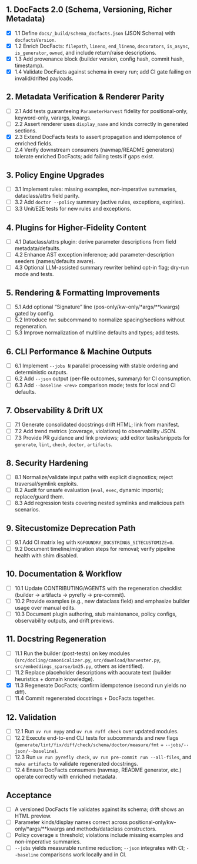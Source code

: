## 1. DocFacts 2.0 (Schema, Versioning, Richer Metadata)
- [x] 1.1 Define `docs/_build/schema_docfacts.json` (JSON Schema) with `docfactsVersion`.
- [x] 1.2 Enrich DocFacts: `filepath`, `lineno`, `end_lineno`, `decorators`, `is_async`, `is_generator`, `owned`, and include return/raise descriptions.
- [x] 1.3 Add provenance block (builder version, config hash, commit hash, timestamp).
- [x] 1.4 Validate DocFacts against schema in every run; add CI gate failing on invalid/drifted payloads.

## 2. Metadata Verification & Renderer Parity
- [ ] 2.1 Add tests guaranteeing `ParameterHarvest` fidelity for positional-only, keyword-only, varargs, kwargs.
- [ ] 2.2 Assert renderer uses `display_name` and kinds correctly in generated sections.
- [x] 2.3 Extend DocFacts tests to assert propagation and idempotence of enriched fields.
- [ ] 2.4 Verify downstream consumers (navmap/README generators) tolerate enriched DocFacts; add failing tests if gaps exist.

## 3. Policy Engine Upgrades
- [ ] 3.1 Implement rules: missing examples, non‑imperative summaries, dataclass/attrs field parity.
- [ ] 3.2 Add `doctor --policy` summary (active rules, exceptions, expiries).
- [ ] 3.3 Unit/E2E tests for new rules and exceptions.

## 4. Plugins for Higher-Fidelity Content
- [ ] 4.1 Dataclass/attrs plugin: derive parameter descriptions from field metadata/defaults.
- [ ] 4.2 Enhance AST exception inference; add parameter-description seeders (names/defaults aware).
- [ ] 4.3 Optional LLM-assisted summary rewriter behind opt-in flag; dry-run mode and tests.

## 5. Rendering & Formatting Improvements
- [ ] 5.1 Add optional “Signature” line (pos-only/kw-only/*args/**kwargs) gated by config.
- [ ] 5.2 Introduce `fmt` subcommand to normalize spacing/sections without regeneration.
- [ ] 5.3 Improve normalization of multiline defaults and types; add tests.

## 6. CLI Performance & Machine Outputs
- [ ] 6.1 Implement `--jobs N` parallel processing with stable ordering and deterministic outputs.
- [ ] 6.2 Add `--json` output (per-file outcomes, summary) for CI consumption.
- [ ] 6.3 Add `--baseline <rev>` comparison mode; tests for local and CI defaults.

## 7. Observability & Drift UX
- [ ] 7.1 Generate consolidated docstrings drift HTML; link from manifest.
- [ ] 7.2 Add trend metrics (coverage, violations) to observability JSON.
- [ ] 7.3 Provide PR guidance and link previews; add editor tasks/snippets for `generate`, `lint`, `check`, `doctor`, `artifacts`.

## 8. Security Hardening
- [ ] 8.1 Normalize/validate input paths with explicit diagnostics; reject traversal/symlink exploits.
- [ ] 8.2 Audit for unsafe evaluation (`eval`, `exec`, dynamic imports); replace/guard them.
- [ ] 8.3 Add regression tests covering nested symlinks and malicious path scenarios.

## 9. Sitecustomize Deprecation Path
- [ ] 9.1 Add CI matrix leg with `KGFOUNDRY_DOCSTRINGS_SITECUSTOMIZE=0`.
- [ ] 9.2 Document timeline/migration steps for removal; verify pipeline health with shim disabled.

## 10. Documentation & Workflow
- [ ] 10.1 Update CONTRIBUTING/AGENTS with the regeneration checklist (builder → artifacts → pyrefly → pre-commit).
- [ ] 10.2 Provide examples (e.g., new dataclass field) and emphasize builder usage over manual edits.
- [ ] 10.3 Document plugin authoring, stub maintenance, policy configs, observability outputs, and drift previews.

## 11. Docstring Regeneration
- [ ] 11.1 Run the builder (post-tests) on key modules (`src/docling/canonicalizer.py`, `src/download/harvester.py`, `src/embeddings_sparse/bm25.py`, others as identified).
- [ ] 11.2 Replace placeholder descriptions with accurate text (builder heuristics + domain knowledge).
- [x] 11.3 Regenerate DocFacts; confirm idempotence (second run yields no diff).
- [ ] 11.4 Commit regenerated docstrings + DocFacts together.

## 12. Validation
- [ ] 12.1 Run `uv run mypy` and `uv run ruff check` over updated modules.
- [ ] 12.2 Execute end-to-end CLI tests for subcommands and new flags (`generate/lint/fix/diff/check/schema/doctor/measure/fmt` + `--jobs/--json/--baseline`).
- [ ] 12.3 Run `uv run pyrefly check`, `uv run pre-commit run --all-files`, and `make artifacts` to validate regenerated docstrings.
- [ ] 12.4 Ensure DocFacts consumers (navmap, README generator, etc.) operate correctly with enriched metadata.

## Acceptance
- [ ] A versioned DocFacts file validates against its schema; drift shows an HTML preview.
- [ ] Parameter kinds/display names correct across positional-only/kw-only/*args/**kwargs and methods/dataclass constructors.
- [ ] Policy coverage ≥ threshold; violations include missing examples and non‑imperative summaries.
- [ ] `--jobs` yields measurable runtime reduction; `--json` integrates with CI; `--baseline` comparisons work locally and in CI.
